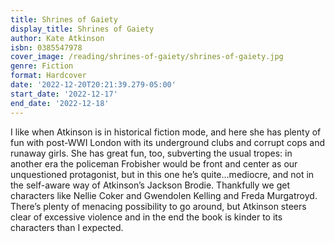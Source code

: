 ```yaml
---
title: Shrines of Gaiety
display_title: Shrines of Gaiety
author: Kate Atkinson
isbn: 0385547978
cover_image: /reading/shrines-of-gaiety/shrines-of-gaiety.jpg
genre: Fiction
format: Hardcover
date: '2022-12-20T20:21:39.279-05:00'
start_date: '2022-12-17'
end_date: '2022-12-18'
---
```


I like when Atkinson is in historical fiction mode, and here she has plenty of fun with post-WWI London with its underground clubs and corrupt cops and runaway girls. She has great fun, too, subverting the usual tropes: in another era the policeman Frobisher would be front and center as our unquestioned protagonist, but in this one he’s quite…mediocre, and not in the self-aware way of Atkinson’s Jackson Brodie. Thankfully we get characters like Nellie Coker and Gwendolen Kelling and Freda Murgatroyd. There’s plenty of menacing possibility to go around, but Atkinson steers clear of excessive violence and in the end the book is kinder to its characters than I expected.
